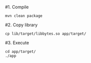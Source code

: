 #1. Compile

```
mvn clean package
```
#2. Copy library
```
cp lib/target/libbytes.so app/target/
```

#3. Execute
```
cd app/target/
./app
```
